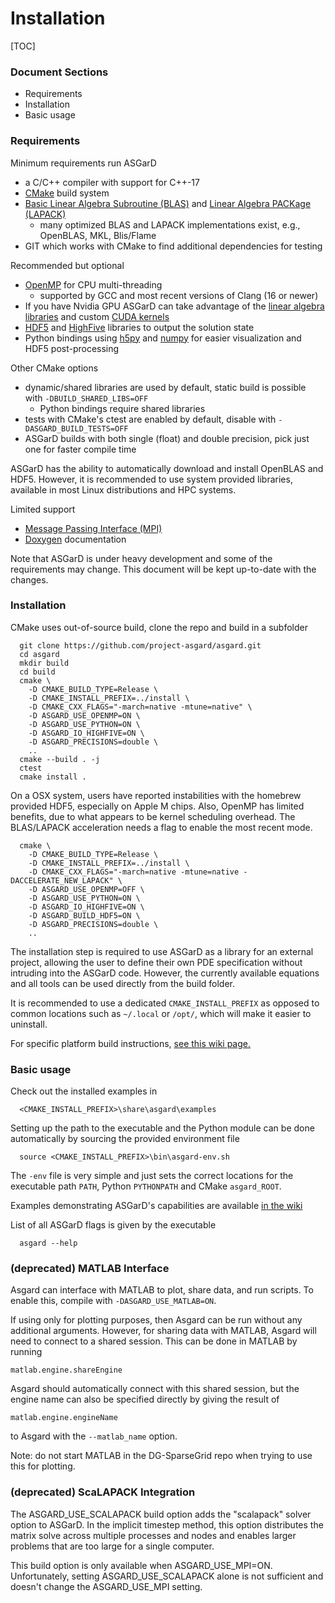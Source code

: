 # Installation

[TOC]

### Document Sections
* Requirements
* Installation
* Basic usage


### Requirements

Minimum requirements run ASGarD
* a C/C++ compiler with support for C++-17
* [CMake](https://cmake.org/) build system
* [Basic Linear Algebra Subroutine (BLAS)](https://en.wikipedia.org/wiki/Basic_Linear_Algebra_Subprograms) and [Linear Algebra PACKage (LAPACK)](http://www.netlib.org/lapack/)
    * many optimized BLAS and LAPACK implementations exist, e.g., OpenBLAS, MKL, Blis/Flame
* GIT which works with CMake to find additional dependencies for testing

Recommended but optional
* [OpenMP](https://en.wikipedia.org/wiki/OpenMP) for CPU multi-threading
    * supported by GCC and most recent versions of Clang (16 or newer)
* If you have Nvidia GPU ASGarD can take advantage of the [linear algebra libraries](https://developer.nvidia.com/cublas) and custom [CUDA kernels](https://developer.nvidia.com/cuda-zone)
* [HDF5](https://en.wikipedia.org/wiki/Hierarchical_Data_Format) and [HighFive](https://bluebrain.github.io/HighFive/) libraries to output the solution state
* Python bindings using [h5py](https://www.h5py.org/) and [numpy](https://numpy.org/) for easier visualization and HDF5 post-processing

Other CMake options
* dynamic/shared libraries are used by default, static build is possible with `-DBUILD_SHARED_LIBS=OFF`
    * Python bindings require shared libraries
* tests with CMake's ctest are enabled by default, disable with `-DASGARD_BUILD_TESTS=OFF`
* ASGarD builds with both single (float) and double precision, pick just one for faster compile time

ASGarD has the ability to automatically download and install OpenBLAS and HDF5.
However, it is recommended to use system provided libraries, available in most Linux distributions and HPC systems.

Limited support
* [Message Passing Interface (MPI)](https://en.wikipedia.org/wiki/Message_Passing_Interface)
* [Doxygen](http://www.doxygen.org/) documentation

Note that ASGarD is under heavy development and some of the requirements may change.
This document will be kept up-to-date with the changes.


### Installation

CMake uses out-of-source build, clone the repo and build in a subfolder
```
  git clone https://github.com/project-asgard/asgard.git
  cd asgard
  mkdir build
  cd build
  cmake \
    -D CMAKE_BUILD_TYPE=Release \
    -D CMAKE_INSTALL_PREFIX=../install \
    -D CMAKE_CXX_FLAGS="-march=native -mtune=native" \
    -D ASGARD_USE_OPENMP=ON \
    -D ASGARD_USE_PYTHON=ON \
    -D ASGARD_IO_HIGHFIVE=ON \
    -D ASGARD_PRECISIONS=double \
    ..
  cmake --build . -j
  ctest
  cmake install .
```

On a OSX system, users have reported instabilities with the homebrew provided HDF5,
especially on Apple M chips.
Also, OpenMP has limited benefits, due to what appears to be kernel scheduling overhead.
The BLAS/LAPACK acceleration needs a flag to enable the most recent mode.
```
  cmake \
    -D CMAKE_BUILD_TYPE=Release \
    -D CMAKE_INSTALL_PREFIX=../install \
    -D CMAKE_CXX_FLAGS="-march=native -mtune=native -DACCELERATE_NEW_LAPACK" \
    -D ASGARD_USE_OPENMP=OFF \
    -D ASGARD_USE_PYTHON=ON \
    -D ASGARD_IO_HIGHFIVE=ON \
    -D ASGARD_BUILD_HDF5=ON \
    -D ASGARD_PRECISIONS=double \
    ..
```

The installation step is required to use ASGarD as a library for an external project,
allowing the user to define their own PDE specification without intruding into the ASGarD code.
However, the currently available equations and all tools can be used directly from the
build folder.

It is recommended to use a dedicated `CMAKE_INSTALL_PREFIX` as opposed to common
locations such as `~/.local` or `/opt/`, which will make it easier to uninstall.

For specific platform build instructions, [see this wiki page.](https://github.com/project-asgard/asgard/wiki/platforms)

### Basic usage

Check out the installed examples in
```
  <CMAKE_INSTALL_PREFIX>\share\asgard\examples
```

Setting up the path to the executable and the Python module can be done
automatically by sourcing the provided environment file
```
  source <CMAKE_INSTALL_PREFIX>\bin\asgard-env.sh
```
The `-env` file is very simple and just sets the correct locations for
the executable path `PATH`, Python `PYTHONPATH` and CMake `asgard_ROOT`.

Examples demonstrating ASGarD's capabilities are available
[in the wiki](https://github.com/project-asgard/asgard/wiki/Example-Execution)

List of all ASGarD flags is given by the executable
```
  asgard --help
```


### (deprecated) MATLAB Interface

Asgard can interface with MATLAB to plot, share data, and run scripts. To enable this, compile with `-DASGARD_USE_MATLAB=ON`.

If using only for plotting purposes, then Asgard can be run without any additional arguments. However, for
sharing data with MATLAB, Asgard will need to connect to a shared session. This can be done in MATLAB by
running
 ```
 matlab.engine.shareEngine
 ```

Asgard should automatically connect with this shared session, but the engine name can also be specified
directly by giving the result of
```
matlab.engine.engineName
```
to Asgard with the `--matlab_name` option.

Note: do not start MATLAB in the DG-SparseGrid repo when trying to use this for plotting.

### (deprecated) ScaLAPACK Integration

The ASGARD\_USE\_SCALAPACK build option adds the "scalapack" solver option to ASGarD. In the implicit timestep method, this option
distributes the matrix solve across multiple processes and nodes and enables larger problems that are too large for a single computer.

This build option is only available when ASGARD\_USE\_MPI=ON. Unfortunately, setting ASGARD\_USE\_SCALAPACK alone is not sufficient
and doesn't change the ASGARD\_USE\_MPI setting.
